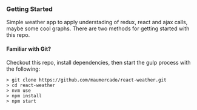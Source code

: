 ### Getting Started

Simple weather app to apply understading of redux, react and ajax calls, maybe some cool graphs.
There are two methods for getting started with this repo.

#### Familiar with Git?
Checkout this repo, install dependencies, then start the gulp process with the following:

```
> git clone https://github.com/maumercado/react-weather.git
> cd react-weather
> nvm use
> npm install
> npm start
```
